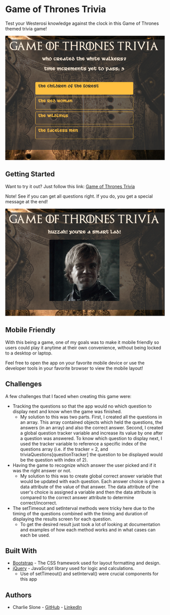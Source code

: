 # Game of Thrones Trivia

Test your Westerosi knowledge against the clock in this Game of Thrones themed trivia game!

![](assets/images/questions.png)

## Getting Started

Want to try it out?
Just follow this link: [Game of Thrones Trivia](https://ctslone.github.io/Trivia-Game/)

Note! See if you can get all questions right. If you do, you get a special message at the end!

![](assets/images/correct.png)

## Mobile Friendly

With this being a game, one of my goals was to make it mobile friendly so users could play it anytime at their own convenience, without being locked to a desktop or laptop.

Feel free to open the app on your favorite mobile device or use the developer tools in your favorite browser to view the mobile layout!

## Challenges

A few challenges that I faced when creating this game were:
* Tracking the questions so that the app would no which question to display next and know when the game was finished.
  * My solution to this was two parts. First, I created all the questions in an array. This array contained objects which held the questions, the answers (in an array) and also the correct answer. Second, I created a global question tracker variable and increase its value by one after a question was answered. To know which question to display next, I used the tracker variable to reference a specific index of the questions array (i.e. if the tracker = 2, and triviaQuestions[questionTracker] the question to be displayed would be the question with index of 2).
* Having the game to recognize which answer the user picked and if it was the right answer or not.
  * My solution to this was to create global correct answer variable that would be updated with each question. Each answer choice is given a data attribute of the value of that answer. The data attribute of the user's choice is assigned a variable and then the data attribute is compared to the correct answer attribute to determine correct/incorrect.
* The setTimeout and setInterval methods were tricky here due to the timing of the questions combined with the timing and duration of displaying the results screen for each question.
  * To get the desired result just took a lot of looking at documentation and examples of how each method works and in what cases can each be used.

## Built With

* [Bootstrap](https://bootstrap.com) - The CSS framework used for layout formatting and design.
* [jQuery](https://jquery.com/ ) - JavaScript library used for logic and calculations.
  * Use of setTimeout() and setInterval() were crucial components for this app


## Authors

* Charlie Slone - [GitHub](https://github.com/ctslone) - [LinkedIn](https://www.linkedin.com/in/charlie-slone-704311a9/)

